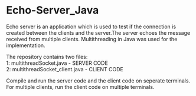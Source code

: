 # Echo-Server_Java


Echo server is an application which is used to test if the connection is created between the clients and the server.The server echoes the message received from multiple clients. Multithreading in Java was used for the implementation.

The repository contains two files:  
1: multithreadSocket.java - SERVER CODE  
2: multithreadSocket_client.java - CLIENT CODE  

Compile and run the server code and the client code on seperate terminals. For multiple clients, run the client code on multiple terminals.
